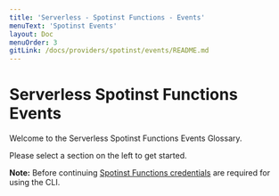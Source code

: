 ```yaml
---
title: 'Serverless - Spotinst Functions - Events'
menuText: 'Spotinst Events'
layout: Doc
menuOrder: 3
gitLink: /docs/providers/spotinst/events/README.md
---
```


# Serverless Spotinst Functions Events

Welcome to the Serverless Spotinst Functions Events Glossary.

Please select a section on the left to get started.

**Note:** Before continuing [Spotinst Functions credentials](../guide/credentials) are required for using the CLI.
